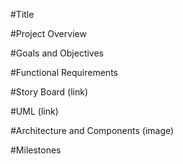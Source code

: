 #Title 

#Project Overview 

#Goals and Objectives 

#Functional Requirements 

#Story Board (link)

#UML (link)

#Architecture and Components (image)

#Milestones
